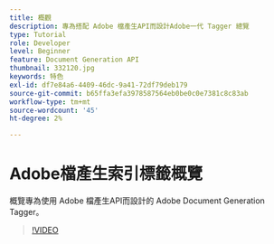 ```yaml
---
title: 概觀
description: 專為搭配 Adobe 檔產生API而設計Adobe一代 Tagger 總覽
type: Tutorial
role: Developer
level: Beginner
feature: Document Generation API
thumbnail: 332120.jpg
keywords: 特色
exl-id: df7e84a6-4409-46dc-9a41-72df79deb179
source-git-commit: b65ffa3efa3978587564eb0be0c0e7381c8c83ab
workflow-type: tm+mt
source-wordcount: '45'
ht-degree: 2%

---
```


# Adobe檔產生索引標籤概覽

概覽專為使用 Adobe 檔產生API而設計的 Adobe Document Generation Tagger。

>[!VIDEO](https://video.tv.adobe.com/v/332120?hidetitle=true)

